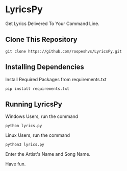 # LyricsPy

Get Lyrics Delivered To Your Command Line.

## Clone This Repository

`git clone https://github.com/roopeshvs/LyricsPy.git`

## Installing Dependencies

Install Required Packages from requirements.txt

`pip install requirements.txt`

## Running LyricsPy

Windows Users, run the command

`python lyrics.py`

Linux Users, run the command

`python3 lyrics.py`

Enter the Artist's Name and Song Name.

Have fun.